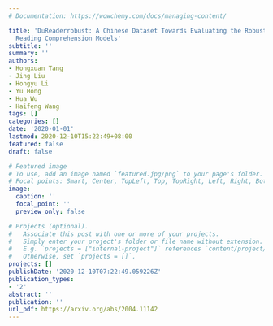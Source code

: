```yaml
---
# Documentation: https://wowchemy.com/docs/managing-content/

title: 'DuReaderrobust: A Chinese Dataset Towards Evaluating the Robustness of Machine
  Reading Comprehension Models'
subtitle: ''
summary: ''
authors:
- Hongxuan Tang
- Jing Liu
- Hongyu Li
- Yu Hong
- Hua Wu
- Haifeng Wang
tags: []
categories: []
date: '2020-01-01'
lastmod: 2020-12-10T15:22:49+08:00
featured: false
draft: false

# Featured image
# To use, add an image named `featured.jpg/png` to your page's folder.
# Focal points: Smart, Center, TopLeft, Top, TopRight, Left, Right, BottomLeft, Bottom, BottomRight.
image:
  caption: ''
  focal_point: ''
  preview_only: false

# Projects (optional).
#   Associate this post with one or more of your projects.
#   Simply enter your project's folder or file name without extension.
#   E.g. `projects = ["internal-project"]` references `content/project/deep-learning/index.md`.
#   Otherwise, set `projects = []`.
projects: []
publishDate: '2020-12-10T07:22:49.059226Z'
publication_types:
- '2'
abstract: ''
publication: ''
url_pdf: https://arxiv.org/abs/2004.11142
---
```


